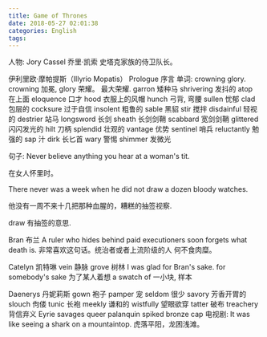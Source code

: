 ```yaml
---
title: Game of Thrones
date: 2018-05-27 02:01:38
categories: English
tags:
---
```


人物:
Jory Cassel 乔里·凯索 史塔克家族的侍卫队长。

伊利里欧·摩帕提斯（Illyrio Mopatis）
Prologue 序言
单词:
crowning glory. crowning 加冕, glory 荣耀。 最大荣耀.
garron 矮种马
shrivering 发抖的
atop 在上面
eloquence 口才
hood 衣服上的风帽
hunch 弓背, 弯腰
sullen 忧郁
clad 包层的
cocksure 过于自信
insolent 粗鲁的
sable 黑貂
stir 搅拌
disdainful 轻视的
destrier 站马
longsword 长剑
sheath 长剑剑鞘
scabbard 宽剑剑鞘
glittered 闪闪发光的
hilt 刀柄
splendid 壮观的
vantage 优势
sentinel 哨兵
reluctantly 勉强的
sap 汁
dirk 长匕首
wary 警惕
shimmer 发微光


句子:
Never believe anything you hear at a woman's tit.

在女人怀里时。

There never was a week when he did not draw a dozen bloody watches.

他没有一周不来十几把那种血腥的，糟糕的抽签视察.

draw 有抽签的意思.

Bran 布兰
A ruler who hides behind paid executioners soon forgets what death is.
非常喜欢这句话。统治者或者上流阶级的人 何不食肉糜。

Catelyn 凯特琳
vein 静脉
grove 树林
I was glad for Bran's sake. 
for somebody's sake 为了某人着想
a swatch of 一小块, 样本

Daenerys 丹妮莉斯
gown 袍子
pamper 宠
seldom 很少
savory 芳香开胃的
slouch 佝偻
tunic 长袍
meekly 谦和的
wistfully 望眼欲穿
tatter 破布
treachery 背信弃义
Eyrie 
savages
queer
palanquin
spiked bronze cap
电视剧:
It was like seeing a shark on a mountaintop.
虎落平阳，龙困浅滩。


